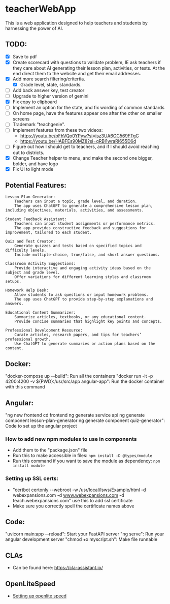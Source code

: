 # teacherWebApp

This is a web application designed to help teachers and students by harnessing the power of AI.

## TODO:

- [x] Save to pdf
- [x] Create scorecard with questions to validate problem, IE ask teachers if they care about AI generating their lesson plan, activities, or tests. At the end direct them to the website and get their email addresses.
- [x] Add more search filtering/critertia.
  - [x] Grade level, state, standards.
- [ ] Add back answer key, test creator
- [ ] Upgrade to higher version of gemini
- [x] Fix copy to clipboard
- [ ] Implement an option for the state, and fix wording of common standards
- [ ] On home page, have the features appear one after the other on smaller screens
- [ ] Trademark "teachgenie".
- [ ] Implement features from these two videos:
  - https://youtu.be/pFhVQo0YPyw?si=isz3UA6GC569FTgC
  - https://youtu.be/HABFEs90MZ8?si=qRBl1wraRI655D6d
- [ ] Figure out how I should get to teachers, and if I should avoid reaching out to districts.
- [x] Change Teacher helper to menu, and make the second one bigger, bolder, and have logo
- [x] Fix UI to light mode

## Potential Features:

    Lesson Plan Generator:
        Teachers can input a topic, grade level, and duration.
        The app uses ChatGPT to generate a comprehensive lesson plan, including objectives, materials, activities, and assessments.

    Student Feedback Assistant:
        Teachers can input student assignments or performance metrics.
        The app provides constructive feedback and suggestions for improvement, tailored to each student.

    Quiz and Test Creator:
        Generate quizzes and tests based on specified topics and difficulty levels.
        Include multiple-choice, true/false, and short answer questions.

    Classroom Activity Suggestions:
        Provide interactive and engaging activity ideas based on the subject and grade level.
        Offer variations for different learning styles and classroom setups.

    Homework Help Desk:
        Allow students to ask questions or input homework problems.
        The app uses ChatGPT to provide step-by-step explanations and answers.

    Educational Content Summarizer:
        Summarize articles, textbooks, or any educational content.
        Provide concise summaries that highlight key points and concepts.

    Professional Development Resource:
        Curate articles, research papers, and tips for teachers’ professional growth.
        Use ChatGPT to generate summaries or action plans based on the content.

## Docker:

"docker-compose up --build": Run all the containers
"docker run -it -p 4200:4200 -v ${PWD}:/usr/src/app angular-app": Run the docker container with this command

## Angular:

"ng new frontend
cd frontend
ng generate service api
ng generate component lesson-plan-generator
ng generate component quiz-generator": Code to set up the angular project

### How to add new npm modules to use in components

- Add them to the "package.json" file
- Run this to make accessible in files: `npm install -D @types/module`
- Run this command if you want to save the module as dependency: `npm install module`

### Setting up SSL certs:

- "certbot certonly --webroot -w /usr/local/lsws/Example/html -d webexpansions.com -d www.webexpansions.com -d teach.webexpansions.com" use this to add ssl certificate
- Make sure you correctly spell the certificate names above

## Code:

"uvicorn main:app --reload": Start your FastAPI server
"ng serve": Run your angular development server
"chmod +x myscript.sh": Make file runnable

## CLAs

- Can be found here: https://cla-assistant.io/

## OpenLiteSpeed

- [Setting up openlite speed](https://docs.litespeedtech.com/cloud/images/nodejs-ali/#how-do-i-create-additional-virtual-hosts)
